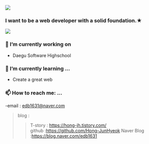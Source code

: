 <img src="https://camo.githubusercontent.com/a96d4f5319c904c806fd0dba7ca2fb1e7d2ca817f50f59208978933b8192993c/68747470733a2f2f63617073756c652d72656e6465722e76657263656c2e6170702f6170693f747970653d7761766526636f6c6f723d6772616469656e74266865696768743d3235302673656374696f6e3d68656164657226746578743d25454325393525383825454225383525393525454425393525393825454325383425423825454325394125393425463025394625393925383226666f6e7453697a653d363026666f6e74416c69676e593d3335"></img>
### I want to be a web developer with a solid foundation.★

<a href="https://hits.seeyoufarm.com"><img src="https://hits.seeyoufarm.com/api/count/incr/badge.svg?url=https%3A%2F%2Fgithub.com%2Fgjbae1212%2Fhit-counter&count_bg=%2379C83D&title_bg=%23555555&icon=&icon_color=%23E7E7E7&title=hits&edge_flat=false"/></a>

<!--
**Hong-JunHyeok/Hong-JunHyeok** is a ✨ _special_ ✨ repository because its `README.md` (this file) appears on your GitHub profile.

Here are some ideas to get you started:

- 🔭 I’m currently working on ...
- 🌱 I’m currently learning ...
- 👯 I’m looking to collaborate on ...
- 🤔 I’m looking for help with ...
- 💬 Ask me about ...
- 📫 How to reach me: ...
- 😄 Pronouns: ...
- ⚡ Fun fact: ...
-->
### 🔭 I’m currently working on 
- Daegu Software Highschool

### 🌱 I’m currently learning ...
- Create a great web

### 📫 How to reach me: ...
-email : edb1631@naver.com
>blog : 
  >>T-story : https://hong-jh.tistory.com/  
  >>github :https://github.com/Hong-JunHyeok 
  >>Naver Blog :https://blog.naver.com/edb1631 

